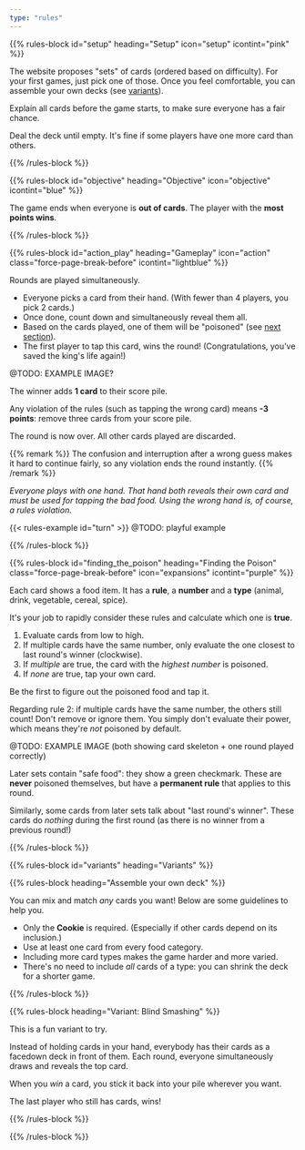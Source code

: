 ```yaml
---
type: "rules"
---
```


{{% rules-block id="setup" heading="Setup" icon="setup" icontint="pink" %}}

The website proposes "sets" of cards (ordered based on difficulty). For your first games, just pick one of those. Once you feel comfortable, you can assemble your own decks (see [variants](#variants)).

Explain all cards before the game starts, to make sure everyone has a fair chance. 

Deal the deck until empty. It's fine if some players have one more card than others.

{{% /rules-block %}}

{{% rules-block id="objective" heading="Objective" icon="objective" icontint="blue" %}}

The game ends when everyone is **out of cards**. The player with the **most points wins**.

{{% /rules-block %}}

{{% rules-block id="action_play" heading="Gameplay" icon="action" class="force-page-break-before" icontint="lightblue" %}}

Rounds are played simultaneously.

* Everyone picks a card from their hand. (With fewer than 4 players, you pick 2 cards.)
* Once done, count down and simultaneously reveal them all.
* Based on the cards played, one of them will be "poisoned" (see [next section](#finding_the_poison)).
* The first player to tap this card, wins the round! (Congratulations, you’ve saved the king's life again!) 

@TODO: EXAMPLE IMAGE?

The winner adds **1 card** to their score pile. 

Any violation of the rules (such as tapping the wrong card) means **-3 points**: remove three cards from your score pile.

The round is now over. All other cards played are discarded.

{{% remark %}}
The confusion and interruption after a wrong guess makes it hard to continue fairly, so any violation ends the round instantly.
{{% /remark %}}

_Everyone plays with one hand. That hand both reveals their own card and must be used for tapping the bad food. Using the wrong hand is, of course, a rules violation._

{{< rules-example id="turn" >}} @TODO: playful example

{{% /rules-block %}}

{{% rules-block id="finding_the_poison" heading="Finding the Poison" class="force-page-break-before" icon="expansions" icontint="purple" %}}

Each card shows a food item. It has a **rule**, a **number** and a **type** (animal, drink, vegetable, cereal, spice).

It's your job to rapidly consider these rules and calculate which one is **true**.

1. Evaluate cards from low to high.
2. If multiple cards have the same number, only evaluate the one closest to last round's winner (clockwise).
3. If _multiple_ are true, the card with the _highest number_ is poisoned.
4. If _none_ are true, tap your own card.

Be the first to figure out the poisoned food and tap it.

Regarding rule 2: if multiple cards have the same number, the others still count! Don't remove or ignore them. You simply don't evaluate their power, which means they're _not_ poisoned by default.

@TODO: EXAMPLE IMAGE (both showing card skeleton + one round played correctly)

Later sets contain "safe food": they show a green checkmark. These are **never** poisoned themselves, but have a **permanent rule** that applies to this round.

Similarly, some cards from later sets talk about "last round's winner". These cards do _nothing_ during the first round (as there is no winner from a previous round!)

{{% /rules-block %}}

{{% rules-block id="variants" heading="Variants" %}}

{{% rules-block heading="Assemble your own deck" %}}

You can mix and match _any_ cards you want! Below are some guidelines to help you. 

* Only the **Cookie** is required. (Especially if other cards depend on its inclusion.) 
* Use at least one card from every food category. 
* Including more card types makes the game harder and more varied. 
* There's no need to include _all_ cards of a type: you can shrink the deck for a shorter game.

{{% /rules-block %}}

{{% rules-block heading="Variant: Blind Smashing" %}}

This is a fun variant to try.

Instead of holding cards in your hand, everybody has their cards as a facedown deck in front of them. Each round, everyone simultaneously draws and reveals the top card.

When you _win_ a card, you stick it back into your pile wherever you want.

The last player who still has cards, wins!

{{% /rules-block %}}

{{% /rules-block %}}